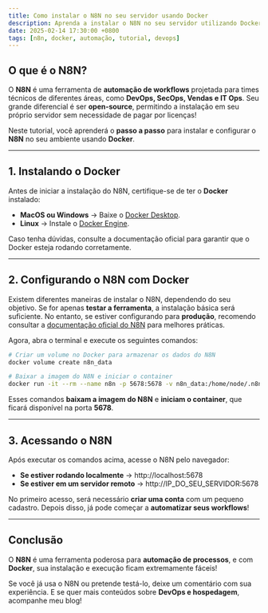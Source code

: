 ```yaml
---
title: Como instalar o N8N no seu servidor usando Docker  
description: Aprenda a instalar o N8N no seu servidor utilizando Docker e automatize seus workflows de forma simples e eficiente.  
date: 2025-02-14 17:30:00 +0800  
tags: [n8n, docker, automação, tutorial, devops]  
---
```


## O que é o N8N?  

O **N8N** é uma ferramenta de **automação de workflows** projetada para times técnicos de diferentes áreas, como **DevOps, SecOps, Vendas e IT Ops**. Seu grande diferencial é ser **open-source**, permitindo a instalação em seu próprio servidor sem necessidade de pagar por licenças!  

Neste tutorial, você aprenderá o **passo a passo** para instalar e configurar o **N8N** no seu ambiente usando **Docker**.  

---

## **1. Instalando o Docker**  

Antes de iniciar a instalação do N8N, certifique-se de ter o **Docker** instalado:  
- **MacOS ou Windows** → Baixe o [Docker Desktop](https://docs.docker.com/get-docker/).  
- **Linux** → Instale o [Docker Engine](https://docs.docker.com/engine/install/).  

Caso tenha dúvidas, consulte a documentação oficial para garantir que o Docker esteja rodando corretamente.  

---

## **2. Configurando o N8N com Docker**  

Existem diferentes maneiras de instalar o N8N, dependendo do seu objetivo. Se for apenas **testar a ferramenta**, a instalação básica será suficiente. No entanto, se estiver configurando para **produção**, recomendo consultar a [documentação oficial do N8N](https://docs.n8n.io/hosting/installation/docker/) para melhores práticas.  

Agora, abra o terminal e execute os seguintes comandos:  

```bash
# Criar um volume no Docker para armazenar os dados do N8N
docker volume create n8n_data

# Baixar a imagem do N8N e iniciar o container
docker run -it --rm --name n8n -p 5678:5678 -v n8n_data:/home/node/.n8n docker.n8n.io/n8nio/n8n
```

Esses comandos **baixam a imagem do N8N** e **iniciam o container**, que ficará disponível na porta **5678**.  

---

## **3. Acessando o N8N**  

Após executar os comandos acima, acesse o N8N pelo navegador:  

- **Se estiver rodando localmente** → http://localhost:5678
- **Se estiver em um servidor remoto** → http://IP_DO_SEU_SERVIDOR:5678

No primeiro acesso, será necessário **criar uma conta** com um pequeno cadastro. Depois disso, já pode começar a **automatizar seus workflows**! 

---

## **Conclusão**  

O **N8N** é uma ferramenta poderosa para **automação de processos**, e com **Docker**, sua instalação e execução ficam extremamente fáceis!  

Se você já usa o N8N ou pretende testá-lo, deixe um comentário com sua experiência. E se quer mais conteúdos sobre **DevOps e hospedagem**, acompanhe meu blog!  